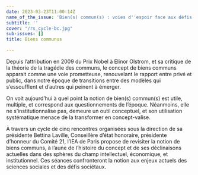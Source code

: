 ```yaml
---
date: 2023-03-23T11:00:14Z
name_of_the_issue: 'Bien(s) commun(s) : voies d''espoir face aux défis du siècle'
subtitle: ''
cover: "/rs_cycle-bc.jpg"
sub-issues: []
title: Biens communus

---
```

Depuis l’attribution en 2009 du Prix Nobel à Elinor Olstrom, et sa critique de la théorie de la tragédie des communs, le concept de biens communs apparait comme une voie prometteuse, renouvelant le rapport entre privé et public, dans notre époque de transitions entre des modèles qui s’essoufflent et d’autres qui peinent à émerger.

On voit aujourd’hui à quel point la notion de bien(s) commun(s) est utile, multiple, et correspond aux questionnements de l’époque. Néanmoins, elle ne s’institutionnalise pas, demeure un outil conceptuel, et son utilisation systématique menace de la transformer en concept-valise.

À travers un cycle de cinq rencontres organisées sous la direction de sa présidente Bettina Laville, Conseillère d’état honoraire, présidente d’honneur du Comité 21, l’IEA de Paris propose de revisiter la notion de biens communs, à l’aune de l’histoire du concept et de ses déclinaisons actuelles dans des sphères du champ intellectuel, économique, et institutionnel. Ces séances confronteront la notion aux enjeux actuels des sciences sociales et des défis sociétaux.